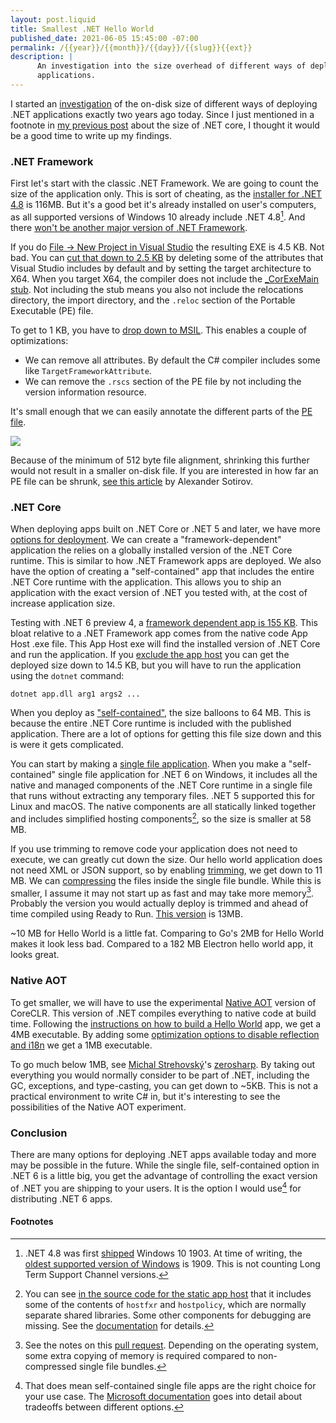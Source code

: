 ```yaml
---
layout: post.liquid
title: Smallest .NET Hello World
published_date: 2021-06-05 15:45:00 -07:00
permalink: /{{year}}/{{month}}/{{day}}/{{slug}}{{ext}}
description: |
      An investigation into the size overhead of different ways of deploying .NET
      applications.
---
```


I started an
[investigation](https://github.com/AustinWise/SmallestDotnetHelloWorlds)
of the on-disk size of different ways of deploying .NET applications exactly
two years ago today.
Since I just mentioned in a footnote in [my previous post](/2021/05/31/cobalt.html)
about the size of .NET core, I thought it would be a good time to write up my findings.

### .NET Framework

First let's start with the classic .NET Framework. We are going to count the size
of the application only. This is sort of cheating, as the
[installer for .NET 4.8](https://dotnet.microsoft.com/download/dotnet-framework/thank-you/net48-offline-installer)
is 116MB. But it's a good bet it's already installed on user's computers, as all
supported versions of Windows 10 already include .NET 4.8[^1]. And there
[won't be another major version of .NET Framework](https://devblogs.microsoft.com/dotnet/net-core-is-the-future-of-net/).

If you do [File -> New Project in Visual Studio](https://github.com/AustinWise/SmallestDotnetHelloWorlds/tree/master/1.VisualStudioProjectNew)
the resulting EXE is 4.5 KB. Not bad. You can [cut that down to 2.5 KB](https://github.com/AustinWise/SmallestDotnetHelloWorlds/tree/master/2.VisualStudioTrimmed)
by deleting some of the attributes that Visual Studio includes by default and by
setting the target architecture to X64. When you target X64, the compiler
does not include the [_CorExeMain stub](https://www.red-gate.com/simple-talk/blogs/anatomy-of-a-net-assembly-the-clr-loader-stub/).
Not including the stub means you also not include the relocations directory,
the import directory, and the `.reloc` section of the Portable Executable (PE) file.

To get to 1 KB, you have to [drop down to MSIL](https://github.com/AustinWise/SmallestDotnetHelloWorlds/tree/master/3.IlAsm).
This enables a couple of optimizations:

* We can remove all attributes. By default the C# compiler includes some like `TargetFrameworkAttribute`.
* We can remove the `.rscs` section of the PE file by not including the version information resource.

It's small enough that we can easily annotate the different parts of the [PE file](https://docs.microsoft.com/windows/win32/debug/pe-format).

![](/images/smallest-dotnet/PE.png)

Because of the minimum of 512 byte file alignment, shrinking this further would
not result in a smaller on-disk file. If you are interested in how far an PE file
can be shrunk, [see this article](http://www.phreedom.org/research/tinype/) by
Alexander Sotirov.

### .NET Core

When deploying apps built on .NET Core or .NET 5 and later, we have more [options for deployment](https://docs.microsoft.com/dotnet/core/deploying/).
We can create a "framework-dependent" application the relies on a globally installed
version of the .NET Core runtime. This is similar to how .NET Framework apps are deployed.
We also have the option of creating a "self-contained" app that includes the entire
.NET Core runtime with the application. This allows you to ship an application with
the exact version of .NET you tested with, at the cost of increase application size.

Testing with .NET 6 preview 4, a [framework dependent app is 155 KB](https://github.com/AustinWise/SmallestDotnetHelloWorlds/tree/master/4.DotNetCoreNew).
This bloat relative to a .NET Framework app comes from the native code App Host .exe file.
This App Host exe will find the installed version of .NET Core and run the application.
If you [exclude the app host](https://github.com/AustinWise/SmallestDotnetHelloWorlds/tree/master/4.1.NoAppHost)
you can get the deployed size down to 14.5 KB, but you will have to run the application
using the `dotnet` command:

```
dotnet app.dll arg1 args2 ...
```

When you deploy as ["self-contained"](https://github.com/AustinWise/SmallestDotnetHelloWorlds/tree/master/5.SelfContained),
the size balloons to 64 MB. This is because the entire .NET Core runtime is included
with the published application. There are a lot of options for getting this file
size down and this is were it gets complicated.

You can start by making a [single file application](https://docs.microsoft.com/en-us/dotnet/core/deploying/single-file).
When you make a "self-contained" single file application for .NET 6 on Windows,
it includes all the native and managed components of the .NET Core runtime in
a single file that runs without extracting any temporary files. .NET 5 supported
this for Linux and macOS. The native components are all statically linked together
and includes simplified hosting components[^2], so the size is smaller at 58 MB.

If you use trimming to remove code your application does not need to execute, we
can greatly cut down the size. Our hello world application does not need XML or
JSON support, so by enabling [trimming](https://github.com/AustinWise/SmallestDotnetHelloWorlds/tree/master/7.SingleFileTrimmed),
we get down to 11 MB. We can [compressing](https://github.com/AustinWise/SmallestDotnetHelloWorlds/tree/master/7.1.SingleFileTrimmedCompressed)
the files inside the single file bundle. While this is smaller, I assume it may
not start up as fast and may take more memory[^3]. Probably the version you would
actually deploy is trimmed and ahead of time compiled using Ready to Run.
[This version](https://github.com/AustinWise/SmallestDotnetHelloWorlds/tree/master/8.SingleFileTrimmedR2R)
is 13MB.

~10 MB for Hello World is a little fat. Comparing to Go's 2MB for Hello World makes
it look less bad. Compared to a 182 MB Electron hello world app, it looks great.

### Native AOT

To get smaller, we will have to use the experimental [Native AOT](https://github.com/dotnet/runtimelab/tree/feature/NativeAOT)
version of CoreCLR. This version of .NET compiles everything to native code at
build time. Following the
[instructions on how to build a Hello World](https://github.com/dotnet/runtimelab/blob/feature/NativeAOT/samples/HelloWorld/README.md)
app, we get a 4MB executable. By adding some [optimization options to disable reflection and i18n](https://github.com/dotnet/runtimelab/blob/feature/NativeAOT/docs/using-nativeaot/optimizing.md)
we get a 1MB executable.

To go much below 1MB, see [Michal Strehovský](https://twitter.com/MStrehovsky)'s
[zerosharp](https://github.com/MichalStrehovsky/zerosharp). By taking out everything
you would normally consider to be part of .NET, including the GC, exceptions, and
type-casting, you can get down to ~5KB. This is not a practical environment to
write C# in, but it's interesting to see the possibilities of the Native AOT
experiment.

### Conclusion

There are many options for deploying .NET apps available today and more may be possible
in the future. While the single file, self-contained option in .NET 6 is a little big,
you get the advantage of controlling the exact version of .NET you are shipping to
your users. It is the option I would use[^4] for distributing .NET 6 apps.

#### Footnotes

[^1]: .NET 4.8 was first [shipped](https://devblogs.microsoft.com/dotnet/announcing-the-net-framework-4-8/)
      Windows 10 1903. At time of writing, the [oldest supported version of Windows](https://en.wikipedia.org/wiki/Windows_10_version_history#Channels)
      is 1909. This is not counting Long Term Support Channel versions.

[^2]: You can see [in the source code for the static app host](https://github.com/dotnet/runtime/blob/41af30ca291e0435083c0d4b5d70e2939e0dbc3d/src/native/corehost/apphost/static/CMakeLists.txt#L42-L48)
      that it includes some of the contents of `hostfxr` and `hostpolicy`, which
      are normally separate shared libraries. Some other components for debugging
      are missing. See the [documentation](https://docs.microsoft.com/dotnet/core/deploying/single-file)
      for details.

[^3]: See the notes on this [pull request](https://github.com/dotnet/runtime/pull/50817).
      Depending on the operating system, some extra copying of memory is required
      compared to non-compressed single file bundles.

[^4]: That does mean self-contained single file apps are the right choice for your
      use case. The [Microsoft documentation](https://docs.microsoft.com/dotnet/core/deploying/)
      goes into detail about tradeoffs between different options.